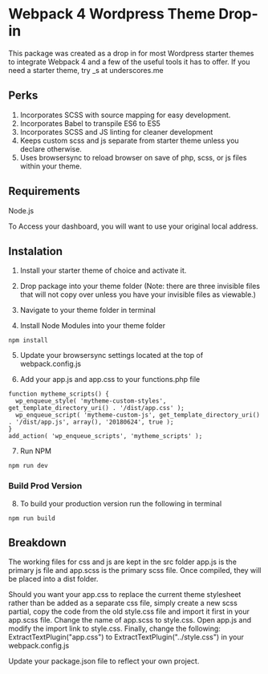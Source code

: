 # Webpack 4 Wordpress Theme Drop-in

This package was created as a drop in for most Wordpress starter themes to integrate Webpack 4 and a few of the useful tools it has to offer. If you need a starter theme, try _s at underscores.me

## Perks

1. Incorporates SCSS with source mapping for easy development.
2. Incorporates Babel to transpile ES6 to ES5
3. Incorporates SCSS and JS linting for cleaner development
4. Keeps custom scss and js separate from starter theme unless you declare otherwise.
5. Uses browsersync to reload browser on save of php, scss, or js files within your theme. 

## Requirements

Node.js

To Access your dashboard, you will want to use your original local address. 

## Instalation

1. Install your starter theme of choice and activate it.

2. Drop package into your theme folder (Note: there are three invisible files that will not copy over unless you have your invisible files as viewable.)

3. Navigate to your theme folder in terminal

4. Install Node Modules into your theme folder

```
npm install
```

5. Update your browsersync settings located at the top of webpack.config.js


6. Add your app.js and app.css to your functions.php file

```
function mytheme_scripts() {
  wp_enqueue_style( 'mytheme-custom-styles', get_template_directory_uri() . '/dist/app.css' );
  wp_enqueue_script( 'mytheme-custom-js', get_template_directory_uri() . '/dist/app.js', array(), '20180624', true );
}
add_action( 'wp_enqueue_scripts', 'mytheme_scripts' );

```

7. Run NPM

```
npm run dev
```

### Build Prod Version

8. To build your production version run the following in terminal

```
npm run build
```

## Breakdown
The working files for css and js are kept in the src folder app.js is the primary js file and app.scss is the primary scss file. Once compiled, they will be placed into a dist folder. 

Should you want your app.css to replace the current theme stylesheet rather than be added as a separate css file, simply create a new scss partial, copy the code from the old style.css file and import it first in your app.scss file. Change the name of app.scss to style.css. Open app.js and modify the import link to style.css. Finally, change the following: ExtractTextPlugin("app.css") to ExtractTextPlugin("../style.css") in your webpack.config.js 

Update your package.json file to reflect your own project. 